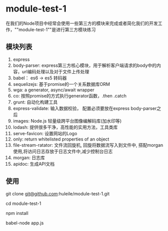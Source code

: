 # module-test-1

在我们的Node项目中经常会使用一些第三方的模块来完成或者简化我们的开发工作，""module-test-1""是进行第三方模块练习

## 模块列表

1. express
2. body-parser: express第三方核心模块，用于解析客户端请求的body中的内容，url编码处理以及对于文件上传处理
3. babel： es6 -> es5 转码器
4. sequelizejs: 基于promise的一个关系数据库ORM
5. wga: a generator, async/await wrapper
6. co:  按照promise的方式执行generator函数，.then .catch
7. grunt: 自动化构建工具
8. express-validate: 输入数据校验， 配置必须要放在express body-parser之后
9. images: Node.js 轻量级跨平台图像编解码库(加水印等)
10. lodash: 提供很多干净，高性能的实用方法，工具类库
11. serve-favicon: 设置网站的Logo
12. only: return whitelisted properties of an object
13. file-stream-ratator: 文件流回旋机, 回旋将数据流写入到文件中, 搭配morgan使用,将访问日志存放于日志文件中,减少控制台日志
14. morgan: 日志库
15. apidoc: 生成API文档


## 使用

git clone git@github.com:huleile/module-test-1.git

cd module-test-1

npm install

babel-node app.js




